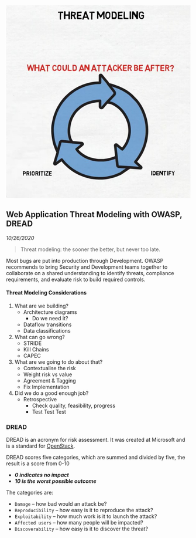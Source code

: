 ![threat model](../assets/img/killchain/10-threat-modeling.jpg)

Web Application Threat Modeling with OWASP, DREAD
-----------
_10/26/2020_

> Threat modeling: the sooner the better, but never too late.

Most bugs are put into production through Development. OWASP recommends to bring Security and Development teams together to collaborate on a shared understanding to identify threats, compliance requirements, and evaluate risk
to build required controls.

#### Threat Modeling Considerations

1. What are we building?
    - Architecture diagrams
        - Do we need it?
    - Dataflow transitions
    - Data classifications
2. What can go wrong?
    - STRIDE 
    - Kill Chains 
    - CAPEC
3. What are we going to do about that?
    - Contextualise the risk
    - Weight risk vs value
    - Agreement & Tagging
    - Fix Implementation
4. Did we do a good enough job?
    - Retrospective 
        - Check quality, feasibility, progress
        - Test Test Test 


### DREAD

DREAD is an acronym for risk assessment. It was created at Microsoft and is a standard for [OpenStack](https://wiki.openstack.org/wiki/Security/OSSA-Metrics#DREAD).

DREAD scores five categories, which are summed and divided by five, the result is a score from 0-10

- ***0 indicates no impact***
- ***10 is the worst possible outcome***

The categories are:

- `Damage` – how bad would an attack be?
- `Reproducibility` – how easy is it to reproduce the attack?
- `Exploitability` – how much work is it to launch the attack?
- `Affected users` – how many people will be impacted?
- `Discoverability` – how easy is it to discover the threat?